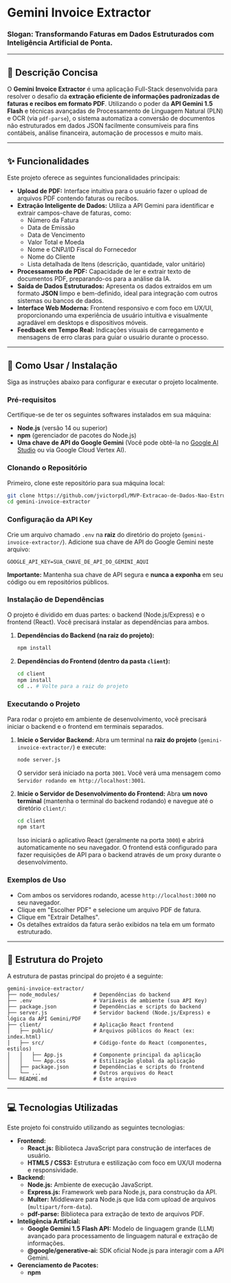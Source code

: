 # Gemini Invoice Extractor

### Slogan: Transformando Faturas em Dados Estruturados com Inteligência Artificial de Ponta.

-----

## 📄 Descrição Concisa

O **Gemini Invoice Extractor** é uma aplicação Full-Stack desenvolvida para resolver o desafio da **extração eficiente de informações padronizadas de faturas e recibos em formato PDF**. Utilizando o poder da **API Gemini 1.5 Flash** e técnicas avançadas de Processamento de Linguagem Natural (PLN) e OCR (via `pdf-parse`), o sistema automatiza a conversão de documentos não estruturados em dados JSON facilmente consumíveis para fins contábeis, análise financeira, automação de processos e muito mais.

-----

## ✨ Funcionalidades

Este projeto oferece as seguintes funcionalidades principais:

  * **Upload de PDF:** Interface intuitiva para o usuário fazer o upload de arquivos PDF contendo faturas ou recibos.
  * **Extração Inteligente de Dados:** Utiliza a API Gemini para identificar e extrair campos-chave de faturas, como:
      * Número da Fatura
      * Data de Emissão
      * Data de Vencimento
      * Valor Total e Moeda
      * Nome e CNPJ/ID Fiscal do Fornecedor
      * Nome do Cliente
      * Lista detalhada de Itens (descrição, quantidade, valor unitário)
  * **Processamento de PDF:** Capacidade de ler e extrair texto de documentos PDF, preparando-os para a análise da IA.
  * **Saída de Dados Estruturados:** Apresenta os dados extraídos em um formato **JSON** limpo e bem-definido, ideal para integração com outros sistemas ou bancos de dados.
  * **Interface Web Moderna:** Frontend responsivo e com foco em UX/UI, proporcionando uma experiência de usuário intuitiva e visualmente agradável em desktops e dispositivos móveis.
  * **Feedback em Tempo Real:** Indicações visuais de carregamento e mensagens de erro claras para guiar o usuário durante o processo.

-----

## 🚀 Como Usar / Instalação

Siga as instruções abaixo para configurar e executar o projeto localmente.

### Pré-requisitos

Certifique-se de ter os seguintes softwares instalados em sua máquina:

  * **Node.js** (versão 14 ou superior)
  * **npm** (gerenciador de pacotes do Node.js)
  * **Uma chave de API do Google Gemini** (Você pode obtê-la no [Google AI Studio](https://ai.google.dev/) ou via Google Cloud Vertex AI).

### Clonando o Repositório

Primeiro, clone este repositório para sua máquina local:

```bash
git clone https://github.com/jvictorpdl/MVP-Extracao-de-Dados-Nao-Estruturados.git
cd gemini-invoice-extractor
```

### Configuração da API Key

Crie um arquivo chamado `.env` na **raiz** do diretório do projeto (`gemini-invoice-extractor/`). Adicione sua chave de API do Google Gemini neste arquivo:

```
GOOGLE_API_KEY=SUA_CHAVE_DE_API_DO_GEMINI_AQUI
```

**Importante:** Mantenha sua chave de API segura e **nunca a exponha** em seu código ou em repositórios públicos.

### Instalação de Dependências

O projeto é dividido em duas partes: o backend (Node.js/Express) e o frontend (React). Você precisará instalar as dependências para ambos.

1.  **Dependências do Backend (na raiz do projeto):**

    ```bash
    npm install
    ```

2.  **Dependências do Frontend (dentro da pasta `client`):**

    ```bash
    cd client
    npm install
    cd .. # Volte para a raiz do projeto
    ```

### Executando o Projeto

Para rodar o projeto em ambiente de desenvolvimento, você precisará iniciar o backend e o frontend em terminais separados.

1.  **Inicie o Servidor Backend:**
    Abra um terminal na **raiz do projeto** (`gemini-invoice-extractor/`) e execute:

    ```bash
    node server.js
    ```

    O servidor será iniciado na porta `3001`. Você verá uma mensagem como `Servidor rodando em http://localhost:3001`.

2.  **Inicie o Servidor de Desenvolvimento do Frontend:**
    Abra **um novo terminal** (mantenha o terminal do backend rodando) e navegue até o diretório `client/`:

    ```bash
    cd client
    npm start
    ```

    Isso iniciará o aplicativo React (geralmente na porta `3000`) e abrirá automaticamente no seu navegador. O frontend está configurado para fazer requisições de API para o backend através de um proxy durante o desenvolvimento.

### Exemplos de Uso

  * Com ambos os servidores rodando, acesse `http://localhost:3000` no seu navegador.
  * Clique em "Escolher PDF" e selecione um arquivo PDF de fatura.
  * Clique em "Extrair Detalhes".
  * Os detalhes extraídos da fatura serão exibidos na tela em um formato estruturado.

-----

## 📁 Estrutura do Projeto

A estrutura de pastas principal do projeto é a seguinte:

```
gemini-invoice-extractor/
├── node_modules/           # Dependências do backend
├── .env                    # Variáveis de ambiente (sua API Key)
├── package.json            # Dependências e scripts do backend
├── server.js               # Servidor backend (Node.js/Express) e lógica da API Gemini/PDF
├── client/                 # Aplicação React frontend
│   ├── public/             # Arquivos públicos do React (ex: index.html)
│   ├── src/                # Código-fonte do React (componentes, estilos)
│   │   ├── App.js          # Componente principal da aplicação
│   │   └── App.css         # Estilização global da aplicação
│   ├── package.json        # Dependências e scripts do frontend
│   └── ...                 # Outros arquivos do React
└── README.md               # Este arquivo
```

-----

## 💻 Tecnologias Utilizadas

Este projeto foi construído utilizando as seguintes tecnologias:

  * **Frontend:**
      * **React.js:** Biblioteca JavaScript para construção de interfaces de usuário.
      * **HTML5 / CSS3:** Estrutura e estilização com foco em UX/UI moderna e responsividade.
  * **Backend:**
      * **Node.js:** Ambiente de execução JavaScript.
      * **Express.js:** Framework web para Node.js, para construção da API.
      * **Multer:** Middleware para Node.js que lida com upload de arquivos (`multipart/form-data`).
      * **pdf-parse:** Biblioteca para extração de texto de arquivos PDF.
  * **Inteligência Artificial:**
      * **Google Gemini 1.5 Flash API:** Modelo de linguagem grande (LLM) avançado para processamento de linguagem natural e extração de informações.
      * **@google/generative-ai:** SDK oficial Node.js para interagir com a API Gemini.
  * **Gerenciamento de Pacotes:**
      * **npm**
